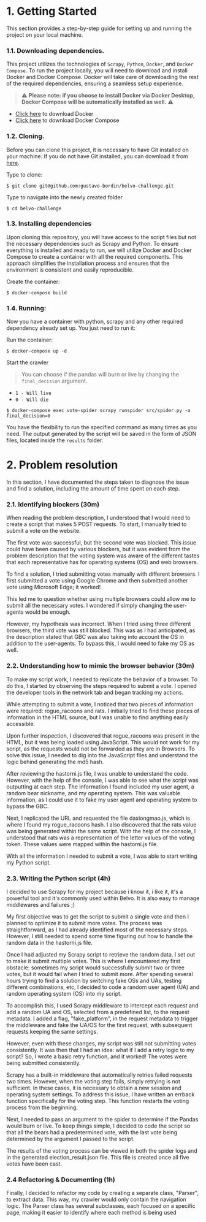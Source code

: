 # 1. Getting Started

This section provides a step-by-step guide for setting up and running the project on your local machine.

### 1.1. Downloading dependencies.

This project utilizes the technologies of `Scrapy`, `Python`, `Docker`, and `Docker Compose`. To run the project locally, you will need to download and install Docker and Docker Compose. Docker will take care of downloading the rest of the required dependencies, ensuring a seamless setup experience.

> ⚠️ **Please note: if you choose to install Docker via Docker Desktop, Docker Compose will be automatically installed as well.** ⚠️

- [Click here](https://www.docker.com/products/docker-desktop/) to download Docker
- [Click here](https://docs.docker.com/compose/install/) to download Docker Compose

### 1.2. Cloning.

Before you can clone this project, it is necessary to have Git installed on your machine. If you do not have Git installed, you can download it from [here](https://git-scm.com/downloads).

Type to clone:

```
$ git clone git@github.com:gustavo-bordin/belvo-challenge.git
```

Type to navigate into the newly created folder

```
$ cd belvo-challenge
```

### 1.3. Installing dependencies

Upon cloning this repository, you will have access to the script files but not the necessary dependencies such as Scrapy and Python. To ensure everything is installed and ready to run, we will utilize Docker and Docker Compose to create a container with all the required components. This approach simplifies the installation process and ensures that the environment is consistent and easily reproducible.

Create the container:

```
$ docker-compose build
```

### 1.4. Running:

Now you have a container with python, scrapy and any other required dependency already set up. You just need to run it:

Run the container:

```
$ docker-compose up -d
```

Start the crawler

> You can choose if the pandas will burn or live by changing the `final_decision` argument.
- `1 - Will live` 
- `0 - Will die`

```
$ docker-compose exec vote-spider scrapy runspider src/spider.py -a final_decision=0
```

You have the flexibility to run the specified command as many times as you need. The output generated by the script will be saved in the form of JSON files, located inside the `results` folder.



# 2. Problem resolution

In this section, I have documented the steps taken to diagnose the issue and find a solution, including the amount of time spent on each step.

### 2.1. Identifying blockers (30m)

When reading the problem description, I understood that I would need to create a script that makes 5 POST requests. To start, I manually tried to submit a vote on the website.

The first vote was successful, but the second vote was blocked. This issue could have been caused by various blockers, but it was evident from the problem description that the voting system was aware of the different tastes that each representative has for operating systems (OS) and web browsers.

To find a solution, I tried submitting votes manually with different browsers. I first submitted a vote using Google Chrome and then submitted another vote using Microsoft Edge; it worked!

This led me to question whether using multiple browsers could allow me to submit all the necessary votes. I wondered if simply changing the user-agents would be enough.

However, my hypothesis was incorrect. When I tried using three different browsers, the third vote was still blocked. This was as I had anticipated, as the description stated that GBC was also taking into account the OS in addition to the user-agents. To bypass this, I would need to fake my OS as well.

### 2.2. Understanding how to mimic the browser behavior (30m)

To make my script work, I needed to replicate the behavior of a browser. To do this, I started by observing the steps required to submit a vote. I opened the developer tools in the network tab and began tracking my actions.

While attempting to submit a vote, I noticed that two pieces of information were required: rogue_racoons and rats. I initially tried to find these pieces of information in the HTML source, but I was unable to find anything easily accessible.

Upon further inspection, I discovered that rogue_racoons was present in the HTML, but it was being loaded using JavaScript. This would not work for my script, as the requests would not be forwarded as they are in Browsers. To solve this issue, I needed to dig into the JavaScript files and understand the logic behind generating the md5 hash.

After reviewing the hastorni.js file, I was unable to understand the code. However, with the help of the console, I was able to see what the script was outputting at each step. The information I found included my user agent, a random bear nickname, and my operating system. This was valuable information, as I could use it to fake my user agent and operating system to bypass the GBC.

Next, I replicated the URL and requested the file daxiongmao.js, which is where I found my rogue_racoons hash. I also discovered that the rats value was being generated within the same script. With the help of the console, I understood that rats was a representation of the letter values of the voting token. These values were mapped within the hastorni.js file.

With all the information I needed to submit a vote, I was able to start writing my Python script.

### 2.3. Writing the Python script (4h)

I decided to use Scrapy for my project because i know it, i like it, it's a powerful tool and it's commonly used within Belvo. It is also easy to manage middlewares and failures ;)

My first objective was to get the script to submit a single vote and then I planned to optimize it to submit more votes. The process was straightforward, as I had already identified most of the necessary steps. However, I still needed to spend some time figuring out how to handle the random data in the hastorni.js file.

Once I had adjusted my Scrapy script to retrieve the random data, I set out to make it submit multiple votes. This is where I encountered my first obstacle: sometimes my script would successfully submit two or three votes, but it would fail when I tried to submit more. After spending several hours trying to find a solution by switching fake OSs and UAs, testing different combinations, etc, I decided to code a random user agent (UA) and random operating system (OS) into my script.

To accomplish this, I used Scrapy middleware to intercept each request and add a random UA and OS, selected from a predefined list, to the request metadata. I added a flag, "fake_platform", in the request metadata to trigger the middleware and fake the UA/OS for the first request, with subsequent requests keeping the same settings.

However, even with these changes, my script was still not submitting votes consistently. It was then that I had an idea: what if I add a retry logic to my script? So, I wrote a basic retry function, and it worked! The votes were being submitted consistently.

Scrapy has a built-in middleware that automatically retries failed requests two times. However, when the voting step fails, simply retrying is not sufficient. In these cases, it is necessary to obtain a new session and operating system settings. To address this issue, I have written an errback function specifically for the voting step. This function restarts the voting process from the beginning.

Next, I needed to pass an argument to the spider to determine if the Pandas would burn or live. To keep things simple, I decided to code the script so that all the bears had a predetermined vote, with the last vote being determined by the argument I passed to the script.

The results of the voting process can be viewed in both the spider logs and in the generated election_result.json file. This file is created once all five votes have been cast.

### 2.4 Refactoring & Documenting (1h)

Finally, I decided to refactor my code by creating a separate class, "Parser", to extract data. This way, my crawler would only contain the navigation logic. The Parser class has several subclasses, each focused on a specific page, making it easier to identify where each method is being used
